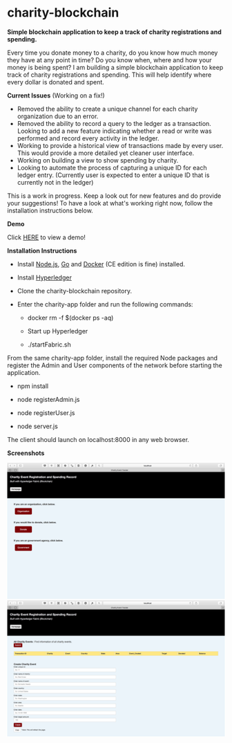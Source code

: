 # charity-blockchain

__Simple blockchain application to keep a track of charity registrations and spending.__

Every time you donate money to a charity, do you know how much money they have at any point in time? Do you know when, where and how your money is being spent? I am building a simple blockchain application to keep track of charity registrations and spending. This will help identify where every dollar is donated and spent.

__Current Issues__ (Working on a fix!)

* Removed the ability to create a unique channel for each charity organization due to an error.
* Removed the ability to record a query to the ledger as a transaction. Looking to add a new feature indicating whether a read or write was performed and record every activity in the ledger.
* Working to provide a historical view of transactions made by every user. This would provide a more detailed yet cleaner user interface.
* Working on building a view to show spending by charity.
* Looking to automate the process of capturing a unique ID for each ledger entry. (Currently user is expected to enter a unique ID that is currently not in the ledger)

This is a work in progress. Keep a look out for new features and do provide your suggestions! To have a look at what's working right now, follow the installation instructions below.

__Demo__

Click [HERE](https://youtu.be/Ru4A2LDpeWY) to view a demo!

__Installation Instructions__

* Install [Node.js](https://nodejs.org/en/), [Go](https://golang.org/doc/install) and [Docker](https://docs.docker.com/install/) (CE edition is fine) installed.

* Install [Hyperledger](https://hyperledger-fabric.readthedocs.io/en/latest/getting_started.html)

* Clone the charity-blockchain repository.

* Enter the charity-app folder and run the following commands:

  * docker rm -f $(docker ps -aq)

  * Start up Hyperledger

  * ./startFabric.sh

From the same charity-app folder, install the required Node packages and register the Admin and User components of the network before starting the application.

* npm install

* node registerAdmin.js

* node registerUser.js

* node server.js

The client should launch on localhost:8000 in any web browser.

__Screenshots__

![img](https://github.com/SachinSaligram/charity-blockchain/blob/master/images/homepage.png)
![img](https://github.com/SachinSaligram/charity-blockchain/blob/master/images/org%20view.png)
